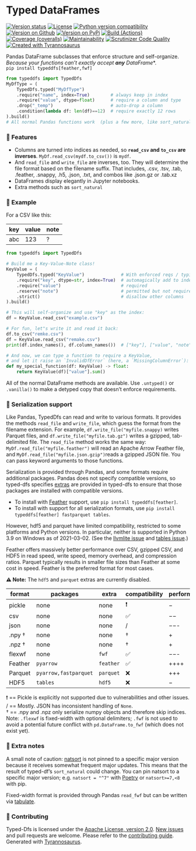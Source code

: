 # Typed DataFrames

[![Version status](https://img.shields.io/pypi/status/typeddfs?label=status)](https://pypi.org/project/typeddfs)
[![License](https://img.shields.io/badge/License-Apache%202.0-blue.svg)](https://opensource.org/licenses/Apache-2.0)
[![Python version compatibility](https://img.shields.io/pypi/pyversions/typeddfs?label=Python)](https://pypi.org/project/typeddfs)
[![Version on Github](https://img.shields.io/github/v/release/dmyersturnbull/typed-dfs?include_prereleases&label=GitHub)](https://github.com/dmyersturnbull/typed-dfs/releases)
[![Version on PyPi](https://img.shields.io/pypi/v/typeddfs?label=PyPi)](https://pypi.org/project/typeddfs)
[![Build (Actions)](https://img.shields.io/github/workflow/status/dmyersturnbull/typed-dfs/Build%20&%20test?label=Tests)](https://github.com/dmyersturnbull/typed-dfs/actions)
[![Coverage (coveralls)](https://coveralls.io/repos/github/dmyersturnbull/typed-dfs/badge.svg?branch=main&service=github)](https://coveralls.io/github/dmyersturnbull/typed-dfs?branch=main)
[![Maintainability](https://api.codeclimate.com/v1/badges/6b804351b6ba5e7694af/maintainability)](https://codeclimate.com/github/dmyersturnbull/typed-dfs/maintainability)
[![Scrutinizer Code Quality](https://scrutinizer-ci.com/g/dmyersturnbull/typed-dfs/badges/quality-score.png?b=main)](https://scrutinizer-ci.com/g/dmyersturnbull/typed-dfs/?branch=main)
[![Created with Tyrannosaurus](https://img.shields.io/badge/Created_with-Tyrannosaurus-0000ff.svg)](https://github.com/dmyersturnbull/tyrannosaurus)


Pandas DataFrame subclasses that enforce structure and self-organize.  
*Because your functions can’t exactly accept **any**  DataFrame**.  
`pip install typeddfs[feather,fwf]`

```python
from typeddfs import TypedDfs
MyDfType = (
    TypedDfs.typed("MyDfType")
    .require("name", index=True)        # always keep in index
    .require("value", dtype=float)      # require a column and type
    .drop("_temp")                      # auto-drop a column
    .condition(lambda df: len(df)==12)  # require exactly 12 rows
).build()
# All normal Pandas functions work  (plus a few more, like sort_natural)
```

### 🎁 Features

- Columns are turned into indices as needed,
  so **`read_csv` and `to_csv` are inverses**.
  `MyDf.read_csv(mydf.to_csv())` is `mydf`. 
- And `read_file` and `write_file` are inverses, too.
  They will determine the file format based on the filename suffix.
  That includes, .csv, .tsv, .tab, .feather, .snappy, .h5, .json, .txt,
  and combos like .json.gz or .tab.xz
- DataFrames display elegantly in Jupyter notebooks.
- Extra methods such as `sort_natural`

### 🎨 Example

For a CSV like this:

| key   | value  | note |
| ----- | ------ | ---- |
| abc   | 123    | ?    |

```python
from typeddfs import TypedDfs

# Build me a Key-Value-Note class!
KeyValue = (
    TypedDfs.typed("KeyValue")              # With enforced reqs / typing
    .require("key", dtype=str, index=True)  # automagically add to index
    .require("value")                       # required
    .reserve("note")                        # permitted but not required
    .strict()                               # disallow other columns
).build()

# This will self-organize and use "key" as the index:
df = KeyValue.read_csv("example.csv")

# For fun, let"s write it and read it back:
df.to_csv("remke.csv")
df = KeyValue.read_csv("remake.csv")
print(df.index_names(), df.column_names())  # ["key"], ["value", "note"]

# And now, we can type a function to require a KeyValue,
# and let it raise an `InvalidDfError` (here, a `MissingColumnError`):
def my_special_function(df: KeyValue) -> float:
    return KeyValue(df)["value"].sum()
```

All of the normal DataFrame methods are available.
Use `.untyped()` or `.vanilla()` to make a detyped copy that doesn’t enforce requirements.

### 🔌 Serialization support

Like Pandas, TypedDfs can read and write to various formats.
It provides the methods `read_file` and `write_file`, which guess the format from the
filename extension. For example, `df.write_file("myfile.snappy)` writes Parquet files,
and `df.write_file("myfile.tab.gz")` writes a gzipped, tab-delimited file.
The `read_file` method works the same way: `MyDf.read_file("myfile.feather")` will
read an Apache Arrow Feather file, and `MyDf.read_file("myfile.json.gzip")`reads
a gzipped JSON file. You can pass keyword arguments to those functions.

Serialization is provided through Pandas, and some formats require additional packages.
Pandas does not specify compatible versions, so typed-dfs specifies
[extras](https://python-poetry.org/docs/pyproject/#extras) are provided in typed-dfs
to ensure that those packages are installed with compatible versions.
- To install with [Feather](https://arrow.apache.org/docs/python/feather.html) support,
  use `pip install typeddfs[feather]`.
- To install with support for all serialization formats,
  use `pip install typeddfs[feather] fastparquet tables`.

However, hdf5 and parquet have limited compatibility,
restricted to some platforms and Python versions.
In particular, neither is supported in Python 3.9 on Windows as of 2021-03-02.
(See the [llvmlite issue](https://github.com/numba/llvmlite/issues/669)
and [tables issue](https://github.com/PyTables/PyTables/issues/854).)

Feather offers massively better performance over CSV, gzipped CSV, and HDF5
in read speed, write speed, memory overhead, and compression ratios.
Parquet typically results in smaller file sizes than Feather at some cost in speed.
Feather is the preferred format for most cases.

**⚠ Note:** The `hdf5` and `parquet` extras are currently disabled.

| format   | packages              | extra     | compatibility | performance  |
| -------- | --------------------  | --------- | ------------- | ------------ |
| pickle   | none                  | none      | ❗ ️           | −           |
| csv      | none                  | none      | ✅             | −−          |
| json     | none                  | none      | /️            | −−-         |
| .npy †   | none                  | none      | †️            | +           |
| .npz †   | none                  | none      | †️            | +           |
| flexwf   | none                  | `fwf`     | ✅             | −−-         |
| Feather  | `pyarrow`             | `feather` | ✅             | ++++        |
| Parquet  | `pyarrow,fastparquet` | `parquet` | ❌             | +++         |
| HDF5     | `tables`              | `hdf5`    | ❌             | −           |

❗ == Pickle is explicitly not supported due to vulnerabilities and other issues.  
/ == Mostly. JSON has inconsistent handling of `None`.  
† == .npy and .npz only serialize numpy objects and therefore skip indices.  
Note: `.flexwf` is fixed-width with optional delimiters; `.fwf` is not used
to avoid a potential future conflict with `pd.DataFrame.to_fwf` (which does not exist yet).

### 📝 Extra notes

A small note of caution: [natsort](https://github.com/SethMMorton/natsort) is not pinned
to a specific major version because it receives somewhat frequent major updates.
This means that the result of typed-df’s `sort_natural` could change.
You can pin natsort to a specific major version;
e.g. `natsort = "^7"` with [Poetry](https://python-poetry.org/) or `natsort>=7,<8` with pip.

Fixed-width format is provided through Pandas `read_fwf` but can be written
via [tabulate](https://pypi.org/project/tabulate/).

### 🍁 Contributing

Typed-Dfs is licensed under the [Apache License, version 2.0](https://www.apache.org/licenses/LICENSE-2.0).
[New issues](https://github.com/dmyersturnbull/typed-dfs/issues) and pull requests are welcome.
Please refer to the [contributing guide](https://github.com/dmyersturnbull/typed-dfs/blob/main/CONTRIBUTING.md).  
Generated with [Tyrannosaurus](https://github.com/dmyersturnbull/tyrannosaurus).
